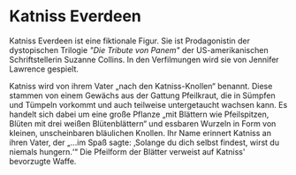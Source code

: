 # Katniss Everdeen

Katniss Everdeen ist eine fiktionale Figur. Sie ist Prodagonistin der dystopischen Trilogie *"Die Tribute von Panem"* 
der US-amerikanischen Schriftstellerin Suzanne Collins. In den Verfilmungen wird sie von Jennifer Lawrence gespielt.

Katniss wird von ihrem Vater „nach den Katniss-Knollen“ benannt. Diese stammen von einem Gewächs aus der Gattung 
Pfeilkraut, die in Sümpfen und Tümpeln vorkommt und auch teilweise untergetaucht wachsen kann. Es handelt sich dabei
um eine große Pflanze „mit Blättern wie Pfeilspitzen, Blüten mit drei weißen Blütenblättern“ und essbaren Wurzeln in 
Form von kleinen, unscheinbaren bläulichen Knollen. Ihr Name erinnert Katniss an ihren Vater, der „...im Spaß sagte: 
‚Solange du dich selbst findest, wirst du niemals hungern.‘“ Die Pfeilform der Blätter verweist auf Katniss' bevorzugte
Waffe. 